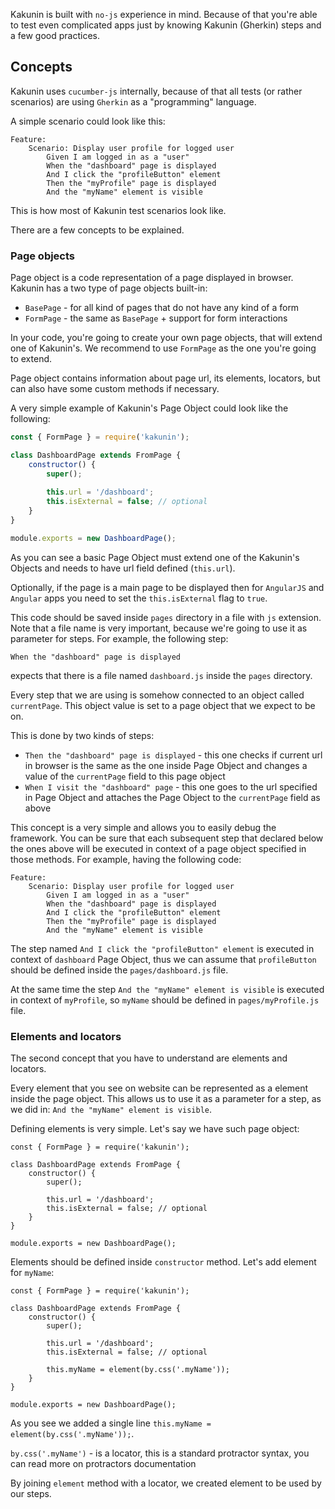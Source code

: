 Kakunin is built with `no-js` experience in mind. Because of that you're able to test even complicated apps just
by knowing Kakunin (Gherkin) steps and a few good practices.

## Concepts

Kakunin uses `cucumber-js` internally, because of that all tests (or rather scenarios) are using `Gherkin` as a "programming"
language.

A simple scenario could look like this:

```gherkin
Feature:
    Scenario: Display user profile for logged user
        Given I am logged in as a "user"
        When the "dashboard" page is displayed
        And I click the "profileButton" element
        Then the "myProfile" page is displayed
        And the "myName" element is visible
```

This is how most of Kakunin test scenarios look like.

There are a few concepts to be explained.


### Page objects

Page object is a code representation of a page displayed in browser. Kakunin has a two type of page objects built-in:

* `BasePage` - for all kind of pages that do not have any kind of a form
* `FormPage` - the same as `BasePage` + support for form interactions

In your code, you're going to create your own page objects, that will extend one of Kakunin's. We recommend to use `FormPage` as the one you're going to extend.

Page object contains information about page url, its elements, locators, but can also have some custom methods if necessary.

A very simple example of Kakunin's Page Object could look like the following:

```javascript
const { FormPage } = require('kakunin');

class DashboardPage extends FromPage {
    constructor() {
        super();
        
        this.url = '/dashboard';
        this.isExternal = false; // optional
    }
}

module.exports = new DashboardPage();
```

As you can see a basic Page Object must extend one of the Kakunin's Objects and needs to have url field defined (`this.url`).
 
Optionally, if the page is a main page to be displayed then for `AngularJS` and `Angular` apps you need to set the `this.isExternal` flag to `true`.
 
This code should be saved inside `pages` directory in a file with `js` extension. 
Note that a file name is very important, because we're going to use it as parameter for steps. For example, the following step:
```gherkin
When the "dashboard" page is displayed
``` 
expects that there is a file named `dashboard.js` inside the `pages` directory. 


Every step that we are using is somehow connected to an object called `currentPage`. This object value is set to a 
page object that we expect to be on.

This is done by two kinds of steps:

* `Then the "dashboard" page is displayed` - this one checks if current url in browser is the same as the one inside Page Object and changes a value of the `currentPage` field
 to this page object
* `When I visit the "dashboard" page` - this one goes to the url specified in Page Object and attaches the Page Object to the `currentPage` field as above 

This concept is a very simple and allows you to easily debug the framework. You can be sure that each subsequent step that declared below the ones above will be executed in context of a page object specified in those methods.
For example, having the following code:

```gherkin 
Feature:
    Scenario: Display user profile for logged user
        Given I am logged in as a "user"
        When the "dashboard" page is displayed
        And I click the "profileButton" element
        Then the "myProfile" page is displayed
        And the "myName" element is visible
```

The step named `And I click the "profileButton" element` is executed in context of `dashboard` Page Object, thus we can assume that `profileButton` should be defined inside the
`pages/dashboard.js` file.

At the same time the step `And the "myName" element is visible` is executed in context of `myProfile`, so `myName` should be defined in `pages/myProfile.js` file.


### Elements and locators

The second concept that you have to understand are elements and locators.

Every element that you see on website can be represented as a element inside the page object. This allows us to use it as a parameter for a step, as we did in:
`And the "myName" element is visible`.

Defining elements is very simple. Let's say we have such page object:

``` 
const { FormPage } = require('kakunin');

class DashboardPage extends FromPage {
    constructor() {
        super();
        
        this.url = '/dashboard';
        this.isExternal = false; // optional
    }
}

module.exports = new DashboardPage();
```

Elements should be defined inside `constructor` method. Let's add element for `myName`:

``` 
const { FormPage } = require('kakunin');

class DashboardPage extends FromPage {
    constructor() {
        super();
        
        this.url = '/dashboard';
        this.isExternal = false; // optional
        
        this.myName = element(by.css('.myName'));
    }
}

module.exports = new DashboardPage();
```

As you see we added a single line `this.myName = element(by.css('.myName'));`.

`by.css('.myName')` - is a locator, this is a standard protractor syntax, you can read more on protractors documentation

By joining `element` method with a locator, we created element to be used by our steps.
